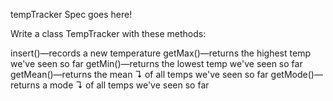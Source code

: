 tempTracker Spec goes here!

Write a class TempTracker with these methods:

insert()—records a new temperature
getMax()—returns the highest temp we've seen so far
getMin()—returns the lowest temp we've seen so far
getMean()—returns the mean ↴ of all temps we've seen so far
getMode()—returns a mode ↴ of all temps we've seen so far
